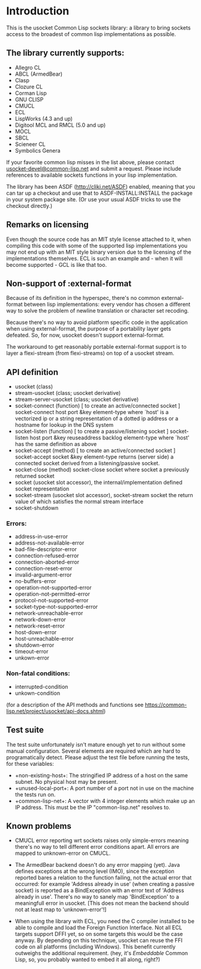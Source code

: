 # Introduction

This is the usocket Common Lisp sockets library: a library to bring
sockets access to the broadest of common lisp implementations as possible.

## The library currently supports:

 - Allegro CL
 - ABCL (ArmedBear)
 - Clasp
 - Clozure CL
 - Corman Lisp
 - GNU CLISP
 - CMUCL
 - ECL
 - LispWorks (4.3 and up)
 - Digitool MCL and RMCL (5.0 and up)
 - MOCL
 - SBCL
 - Scieneer CL
 - Symbolics Genera

If your favorite common lisp misses in the list above, please contact
usocket-devel@common-lisp.net and submit a request.  Please include
references to available sockets functions in your lisp implementation.

The library has been ASDF (http://cliki.net/ASDF) enabled, meaning
that you can tar up a checkout and use that to ASDF-INSTALL:INSTALL
the package in your system package site.  (Or use your usual ASDF
tricks to use the checkout directly.)

## Remarks on licensing

Even though the source code has an MIT style license attached to it,
when compiling this code with some of the supported lisp implementations
you may not end up with an MIT style binary version due to the licensing
of the implementations themselves.  ECL is such an example and - when
it will become supported - GCL is like that too.

## Non-support of :external-format

Because of its definition in the hyperspec, there's no common
external-format between lisp implementations: every vendor has chosen
a different way to solve the problem of newline translation or
character set recoding.

Because there's no way to avoid platform specific code in the application
when using external-format, the purpose of a portability layer gets
defeated.  So, for now, usocket doesn't support external-format.

The workaround to get reasonably portable external-format support is to
layer a flexi-stream (from flexi-streams) on top of a usocket stream.

## API definition

 - usocket (class)
 - stream-usocket (class; usocket derivative)
 - stream-server-usocket (class; usocket derivative)
 - socket-connect (function) [ to create an active/connected socket ]
    socket-connect host port &key element-type
      where `host' is a vectorized ip
                      or a string representation of a dotted ip address
                      or a hostname for lookup in the DNS system
 - socket-listen (function) [ to create a passive/listening socket ]
     socket-listen host port &key reuseaddress backlog element-type
       where `host' has the same definition as above
 - socket-accept (method) [ to create an active/connected socket ]
     socket-accept socket &key element-type
       returns (server side) a connected socket derived from a
       listening/passive socket.
 - socket-close (method)
    socket-close socket
      where socket a previously returned socket
 - socket (usocket slot accessor),
      the internal/implementation defined socket representation
 - socket-stream (usocket slot accessor),
    socket-stream socket
      the return value of which satisfies the normal stream interface
 - socket-shutdown

### Errors:
 - address-in-use-error
 - address-not-available-error
 - bad-file-descriptor-error
 - connection-refused-error
 - connection-aborted-error
 - connection-reset-error
 - invalid-argument-error
 - no-buffers-error
 - operation-not-supported-error
 - operation-not-permitted-error
 - protocol-not-supported-error
 - socket-type-not-supported-error
 - network-unreachable-error
 - network-down-error
 - network-reset-error
 - host-down-error
 - host-unreachable-error
 - shutdown-error
 - timeout-error
 - unkown-error

### Non-fatal conditions:
 - interrupted-condition
 - unkown-condition

(for a description of the API methods and functions see
  https://common-lisp.net/project/usocket/api-docs.shtml)

## Test suite

The test suite unfortunately isn't mature enough yet to run without
some manual configuration.  Several elements are required which are
hard to programatically detect.  Please adjust the test file before
running the tests, for these variables:

- +non-existing-host+: The stringified IP address of a host on the
     same subnet.  No physical host may be present.
- +unused-local-port+: A port number of a port not in use on the
     machine the tests run on.
- +common-lisp-net+: A vector with 4 integer elements which make up
     an IP address. This must be the IP "common-lisp.net" resolves to.

## Known problems

- CMUCL error reporting wrt sockets raises only simple-errors
  meaning there's no way to tell different error conditions apart.
  All errors are mapped to unknown-error on CMUCL.

- The ArmedBear backend doesn't do any error mapping (yet). Java
  defines exceptions at the wrong level (IMO), since the exception
  reported bares a relation to the function failing, not the actual
  error that occurred: for example 'Address already in use' (when
  creating a passive socket) is reported as a BindException with
  an error text of 'Address already in use'. There's no way to sanely
  map 'BindException' to a meaningfull error in usocket. [This does not
  mean the backend should not at least map to 'unknown-error'!]

- When using the library with ECL, you need the C compiler installed
  to be able to compile and load the Foreign Function Interface.
  Not all ECL targets support DFFI yet, so on some targets this would
  be the case anyway.  By depending on this technique, usocket can
  reuse the FFI code on all platforms (including Windows).  This benefit
  currently outweighs the additional requirement. (hey, it's *Embeddable*
  Common Lisp, so, you probably wanted to embed it all along, right?)
